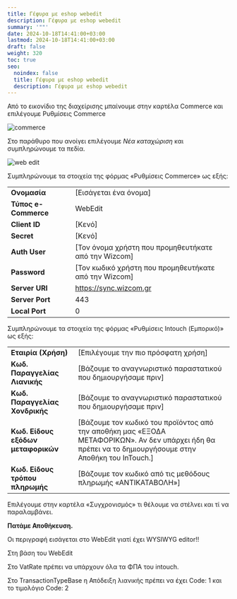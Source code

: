 ```yaml
---
title: Γέφυρα με eshop webedit
description: Γέφυρα με eshop webedit
summary: '""'
date: 2024-10-18T14:41:00+03:00
lastmod: 2024-10-18T14:41:00+03:00
draft: false
weight: 320
toc: true
seo:
  noindex: false
  title: Γέφυρα με eshop webedit
  description: Γέφυρα με eshop webedit
---
```

Από το εικονίδιο της διαχείρισης μπαίνουμε στην καρτέλα Commerce και επιλέγουμε Ρυθμίσεις Commerce

![commerce](/images/commerce.jpg "commerce")

Στο παράθυρο που ανοίγει επιλέγουμε *Νέα καταχώριση* και συμπληρώνουμε τα πεδία.

![web edit](/images/webedit.jpg "web edit")

Συμπληρώνουμε τα στοιχεία της φόρμας «Ρυθμίσεις Commerce» ως εξής:

|                      |                                                        |
| -------------------- | ------------------------------------------------------ |
| **Ονομασία**         | \[Εισάγεται ένα όνομα]                                 |
| **Τύπος e-Commerce** | WebEdit                                                |
| **Client ID**        | \[Κενό]                                                |
| **Secret**           | \[Κενό]                                                |
| **Auth User**        | \[Τον όνομα χρήστη που προμηθευτήκατε από την Wizcom]  |
| **Password**         | \[Τον κωδικό χρήστη που προμηθευτήκατε από την Wizcom] |
| **Server URI**       | https://sync.wizcom.gr                                 |
| **Server Port**      | 443                                                    |
| **Local Port**       | 0                                                      |



Συμπληρώνουμε τα στοιχεία της φόρμας «Ρυθμίσεις Intouch (Εμπορικό)» ως εξής:

|                                    |                                                                                                                                                          |
| ---------------------------------- | -------------------------------------------------------------------------------------------------------------------------------------------------------- |
| **Εταιρία (Χρήση)**                | \[Επιλέγουμε την πιο πρόσφατη χρήση]                                                                                                                     |
| **Κωδ. Παραγγελίας Λιανικής**      | \[Βάζουμε το αναγνωριστικό παραστατικού που δημιουργήσαμε πριν]                                                                                          |
| **Κωδ. Παραγγελίας Χονδρικής**     | \[Βάζουμε το αναγνωριστικό παραστατικού που δημιουργήσαμε πριν]                                                                                          |
| **Κωδ. Είδους εξόδων μεταφορικών** | \[Βάζουμε τον κωδικό του προϊόντος από την αποθήκη μας «ΕΞΟΔΑ ΜΕΤΑΦΟΡΙΚΩΝ». Αν δεν υπάρχει ήδη θα πρέπει να το δημιουργήσουμε στην Αποθήκη του InTouch.] |
| **Κωδ. Είδους τρόπου πληρωμής**    | \[Βάζουμε τον κωδικό από τις μεθόδους πληρωμής «ΑΝΤΙΚΑΤΑΒΟΛΗ»]                                                                                           |

Επιλέγουμε στην καρτέλα «Συγχρονισμός» τι θέλουμε να στέλνει και τί να παραλαμβάνει.

**Πατάμε Αποθήκευση.**

Οι περιγραφή εισάγεται στο WebEdit γιατί έχει WYSIWYG editor!!

Στη βάση του WebEdit

Στο VatRate πρέπει να υπάρχουν όλα τα ΦΠΑ του intouch.

Στο TransactionTypeBase η Απόδειξη λιανικής πρέπει να έχει Code: 1 και το τιμολόγιο Code: 2
